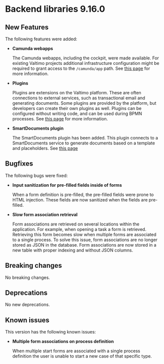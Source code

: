 # Backend libraries 9.16.0

## New Features

The following features were added:

* **Camunda webapps**

  The Camunda webapps, including the cockpit, were made available. For existing Valtimo projects additional
  infrastructure configuration might be required to grant access to the `/camunda/app` path. See
  [this page](/valtimo-implementation/modules/core/camunda-webapps.md) for more information.

* **Plugins**

  Plugins are extensions on the Valtimo platform. These are often connections to external
  services, such as transactional email and generating documents. Some plugins are provided
  by the platform, but developers can create their own plugins as well. Plugins can be
  configured without writing code, and can be used during BPMN processes. See
  [this page](/introduction/modules/plugin-introduction.md) for more information.

* **SmartDocuments plugin**

  The SmartDocuments plugin has been added. This plugin connects to a SmartDocuments service to generate documents
  based on a template and placeholders. See [this page](/introduction/modules/modules.md)

## Bugfixes

The following bugs were fixed:

* **Input sanitization for pre-filled fields inside of forms**

  When a form definition is pre-filled, the pre-filled fields were prone to HTML injection. These fields are now
  sanitized when the fields are pre-filled.

* **Slow form association retrieval**

  Form associations are retrieved on several locations within the application. For example, when opening a task a form
  is retrieved. Retrieving this form becomes slow when multiple forms are associated to a single process. To solve
  this issue, form associations are no longer stored as JSON in the database. Form associations are now stored in a new
  table with proper indexing and without JSON columns.

## Breaking changes

No breaking changes.

## Deprecations

No new deprecations.

## Known issues

This version has the following known issues:

* **Multiple form associations on process definition**

  When multiple start forms are associated with a single process definition the user is unable to start a new case of
  that specific type.
